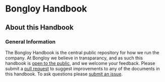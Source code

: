 # Bongloy Handbook

## About this Handbook

### General Information

The Bongloy Handbook is the central public repository for how we run the company. At Bongloy we believe in transparancy, and as such this handbook is [open to the public](https://github.com/bongloy/handbook), and we welcome your feedback. Please submit a [pull request](https://help.github.com/articles/creating-a-pull-request) to suggest improvements to any of the documents in this handbook. To ask questions please [submit an issue](https://github.com/bongloy/handbook/issues).



